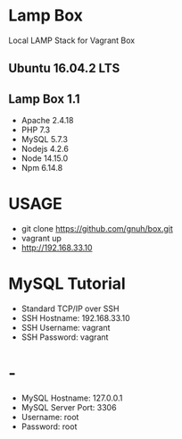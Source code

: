 # Lamp Box

Local LAMP Stack for Vagrant Box

## Ubuntu 16.04.2 LTS
## Lamp Box 1.1
* Apache 2.4.18
* PHP 7.3
* MySQL 5.7.3
* Nodejs 4.2.6
* Node 14.15.0
* Npm 6.14.8

# USAGE
- git clone https://github.com/gnuh/box.git
- vagrant up
- http://192.168.33.10

# MySQL Tutorial
- Standard TCP/IP over SSH
- SSH Hostname: 192.168.33.10
- SSH Username: vagrant
- SSH Password: vagrant
# -
- MySQL Hostname: 127.0.0.1
- MySQL Server Port: 3306
- Username: root
- Password: root

